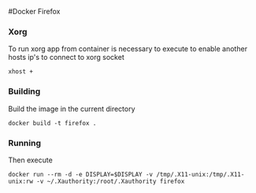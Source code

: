 #Docker Firefox

### Xorg

To run xorg app from container  is necessary to execute to enable another hosts ip's to connect to xorg socket

`xhost +`

### Building

Build the image in the current directory

`docker build -t firefox .`

### Running

Then execute

`docker run --rm -d -e DISPLAY=$DISPLAY -v /tmp/.X11-unix:/tmp/.X11-unix:rw -v ~/.Xauthority:/root/.Xauthority firefox`
